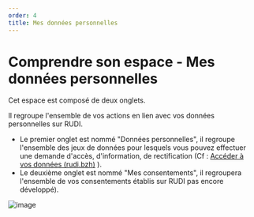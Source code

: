 ```yaml
---
order: 4
title: Mes données personnelles
---
```


# Comprendre son espace - Mes données personnelles

Cet espace est composé de deux onglets. 

Il regroupe l'ensemble de vos actions en lien avec vos données personnelles sur RUDI. 

* Le premier onglet est nommé "Données personnelles", il regroupe l'ensemble des jeux de données pour lesquels vous pouvez effectuer une demande d'accès, d'information, de rectification (Cf : [Accéder à vos données (rudi.bzh)](https://doc.rudi.bzh/donnees_personnelles/intro/) ). 
* Le deuxième onglet est nommé "Mes consentements", il regroupera l'ensemble de vos consentements établis sur RUDI pas encore développé). 
 
![image](https://github.com/rudi-platform/rudi-documentation/assets/109140019/d56b66c5-4e29-4444-adfa-e85d62a50916)
